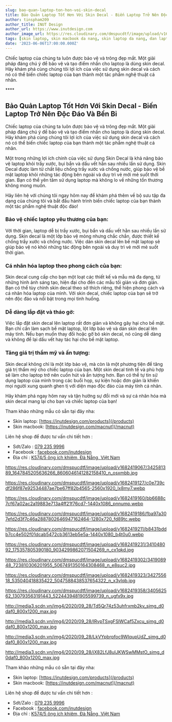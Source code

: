 ```yaml
---
slug: bao-quan-laptop-ton-hon-voi-skin-decal
title: Bảo Quản Laptop Tốt Hơn Với Skin Decal - Biến Laptop Trở Nên Độc Đáo Và Bền Bỉ
author: tinspham209
author_title: INUT Design
author_url: https://www.inutdesign.com
author_image_url: https://res.cloudinary.com/dmspucdtf/image/upload/v1663647671/inut/292635797_197003529328579_4330060878795101093_n_bjzhby.jpg
tags: [skin laptop, skin macbook da nang, skin laptop da nang, dan laptop da nang]
date: '2023-06-06T17:00:00.000Z'
---
```


Chiếc laptop của chúng ta luôn được bảo vệ và trông đẹp mắt. Một giải pháp đáng chú ý để bảo vệ và tạo điểm nhấn cho laptop là dùng skin decal. Hãy khám phá cùng chúng tôi lợi ích của việc sử dụng skin decal và cách nó có thể biến chiếc laptop của bạn thành một tác phẩm nghệ thuật cá nhân.

<!-- truncate-->****

<!-- ## Table of contents -->

## Bảo Quản Laptop Tốt Hơn Với Skin Decal - Biến Laptop Trở Nên Độc Đáo Và Bền Bỉ
Chiếc laptop của chúng ta luôn được bảo vệ và trông đẹp mắt. Một giải pháp đáng chú ý để bảo vệ và tạo điểm nhấn cho laptop là dùng skin decal. Hãy khám phá cùng chúng tôi lợi ích của việc sử dụng skin decal và cách nó có thể biến chiếc laptop của bạn thành một tác phẩm nghệ thuật cá nhân.

Một trong những lợi ích chính của việc sử dụng Skin Decal là khả năng bảo vệ laptop khỏi trầy xước, bụi bẩn và dấu vết hằn sau nhiều lần sử dụng. Skin Decal được làm từ chất liệu chống trầy xước và chống nước, giúp bảo vệ bề mặt laptop khỏi những tác động bên ngoài và duy trì vẻ mới mẻ suốt thời gian. Bạn có thể yên tâm sử dụng laptop mà không lo về những tổn thương không mong muốn.

Hãy liên hệ với chúng tôi ngay hôm nay để khám phá thêm về bộ sưu tập đa dạng của chúng tôi và bắt đầu hành trình biến chiếc laptop của bạn thành một tác phẩm nghệ thuật độc đáo!

### Bảo vệ chiếc laptop yêu thương của bạn:
Với thời gian, laptop dễ bị trầy xước, bụi bẩn và dấu vết hằn sau nhiều lần sử dụng. Skin decal là một lớp bảo vệ mỏng nhưng chắc chắn, được thiết kế chống trầy xước và chống nước. Việc dán skin decal lên bề mặt laptop sẽ giúp bảo vệ nó khỏi những tác động bên ngoài và duy trì vẻ mới mẻ suốt thời gian.

### Cá nhân hóa laptop theo phong cách của bạn:
Skin decal cung cấp cho bạn một loạt các thiết kế và mẫu mã đa dạng, từ những hình ảnh sáng tạo, hiện đại cho đến các mẫu tối giản và đơn giản. Bạn có thể tùy chỉnh skin decal theo sở thích riêng, thể hiện phong cách và cá nhân hóa laptop của mình. Với skin decal, chiếc laptop của bạn sẽ trở nên độc đáo và nổi bật trong mọi tình huống.

### Dễ dàng lắp đặt và tháo gỡ:
Việc lắp đặt skin decal lên laptop rất đơn giản và không gây hại cho bề mặt. Bạn chỉ cần làm sạch bề mặt laptop, lột lớp bảo vệ và dán skin decal lên máy tính. Nếu bạn muốn thay đổi hoặc gỡ bỏ skin decal, nó cũng dễ dàng và không để lại dấu vết hay tác hại cho bề mặt laptop.

### Tăng giá trị thẩm mỹ và ấn tượng:
Skin decal không chỉ là một lớp bảo vệ, mà còn là một phương tiện để tăng giá trị thẩm mỹ cho chiếc laptop của bạn. Một skin decal tinh tế và phù hợp sẽ làm cho laptop trở nên cuốn hút và ấn tượng hơn. Bạn có thể tự tin sử dụng laptop của mình trong các buổi họp, sự kiện hoặc đơn giản là khiến mọi người xung quanh ghen tị với diện mạo độc đáo của máy tính cá nhân.

Hãy khám phá ngay hôm nay và tận hưởng sự đổi mới và sự cá nhân hóa mà skin decal mang lại cho bạn và chiếc laptop của bạn!

Tham khảo những mẫu có sẵn tại đây nha:
- Skin laptop: [https://inutdesign.com/products](/products)
- Skin macbook: [https://inutdesign.com/macnut](/macnut)

Liên hệ shop để được tư vấn chi tiết hơn :
- Sdt/Zalo : [079 235 9996](tel:0792359996)
- Facebook : [facebook.com/inutdesign](https://www.facebook.com/inutdesign)
- Địa chỉ : [K574/5 ông ích khiêm, Đà Nẵng, Việt Nam](https://goo.gl/maps/PpPJPgWsm3CigD9E8)

https://res.cloudinary.com/dmspucdtf/image/upload/v1682419067/342581389_1647845205636266_8606046141282158410_n_osxmbb.jpg

https://res.cloudinary.com/dmspucdtf/image/upload/v1682419127/c0e739cdf286f87e92534487ae7be67ff82b4565-2560x1920_lx8my7.webp

https://res.cloudinary.com/dmspucdtf/image/upload/v1682419160/bb6688c7cf67a02ac2a19883e713a4ff21f76cd7-1440x1086_pnnump.webp

https://res.cloudinary.com/dmspucdtf/image/upload/v1682419186/fba97a307efd2d3f7c46a2887802646947162464-1280x720_fd89tc.webp

https://res.cloudinary.com/dmspucdtf/image/upload/v1682419211/b8431bddb7cc4e502f01dcab5472cb3613eb5e5a-1440x1080_b4t0u0.webp

https://res.cloudinary.com/dmspucdtf/image/upload/v1682419231/341048092_175357805390180_9034299862071504269_n_cx1qkd.jpg

https://res.cloudinary.com/dmspucdtf/image/upload/v1682419302/341908948_723810306201955_5067491350164308468_n_e8suc2.jpg

https://res.cloudinary.com/dmspucdtf/image/upload/v1682419323/342755618_535040418835422_5047588438537654322_n_x3vlqb.jpg

https://res.cloudinary.com/dmspucdtf/image/upload/v1682419358/340562562_130793563191443_5224439481905599739_n_ugfx9x.jpg

http://media3.scdn.vn/img4/2020/09_28/Td5Qr74z53uhfrxmb2kv_simg_d0daf0_800x1200_max.jpg

http://media3.scdn.vn/img4/2020/09_28/IRvpTSxgFSlWCaf5Zxcu_simg_d0daf0_800x1200_max.jpg

http://media3.scdn.vn/img4/2020/09_28/LkVYpbrpfoc9WIqupUdZ_simg_d0daf0_800x1200_max.jpg

http://media3.scdn.vn/img4/2020/09_28/jX82LfJ8uIJKWSwMMstO_simg_d0daf0_800x1200_max.jpg

Tham khảo những mẫu có sẵn tại đây nha:
- Skin laptop: [https://inutdesign.com/products](/products)
- Skin macbook: [https://inutdesign.com/macnut](/macnut)

Liên hệ shop để được tư vấn chi tiết hơn :
- Sdt/Zalo : [079 235 9996](tel:0792359996)
- Facebook : [facebook.com/inutdesign](https://www.facebook.com/inutdesign)
- Địa chỉ : [K574/5 ông ích khiêm, Đà Nẵng, Việt Nam](https://goo.gl/maps/PpPJPgWsm3CigD9E8)